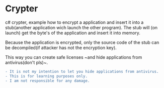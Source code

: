# Crypter
c# crypter, example how to encrypt a application and insert it into a stub(another application wich launch the other program).
The stub will (on launch) get the byte's of the application and insert it into memory.

Because the application is encrypted, only the source code of the stub can be decompiled(if attacker has not the encryption key).

This way you can create safe licenses ~and hide applications from antivirus(don't pls)~.

```diff
- It is not my intention to let you hide applications from antivirus.
- This is for learning purposes only.
- I am not responsible for any damage.
```

